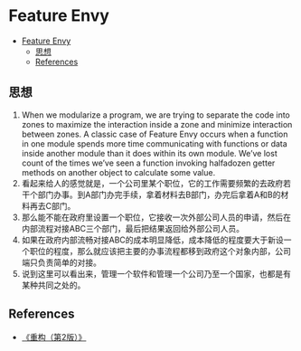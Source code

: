# Feature Envy


<!-- TOC -->

- [Feature Envy](#feature-envy)
    - [思想](#思想)
    - [References](#references)

<!-- /TOC -->


## 思想
1. When we modularize a program, we are trying to separate the code into zones to maximize the interaction inside a zone and minimize interaction between zones. A classic case of Feature Envy occurs when a function in one module spends more time communicating with functions or data inside another module than it does within its own module. We’ve lost count of the times we’ve seen a function invoking half­a­dozen getter methods on another object to calculate some value. 
2. 看起来给人的感觉就是，一个公司里某个职位，它的工作需要频繁的去政府若干个部门办事。到A部门办完手续，拿着材料去B部门，办完后拿着A和B的材料再去C部门。
3. 那么能不能在政府里设置一个职位，它接收一次外部公司人员的申请，然后在内部流程对接ABC三个部门，最后把结果返回给外部公司人员。
4. 如果在政府内部流畅对接ABC的成本明显降低，成本降低的程度要大于新设一个职位的程度，那么就应该把主要的办事流程都移到政府这个对象内部，公司端只负责简单的对接。
5. 说到这里可以看出来，管理一个软件和管理一个公司乃至一个国家，也都是有某种共同之处的。


## References
* [《重构（第2版）》](https://book.douban.com/subject/33400354/)
